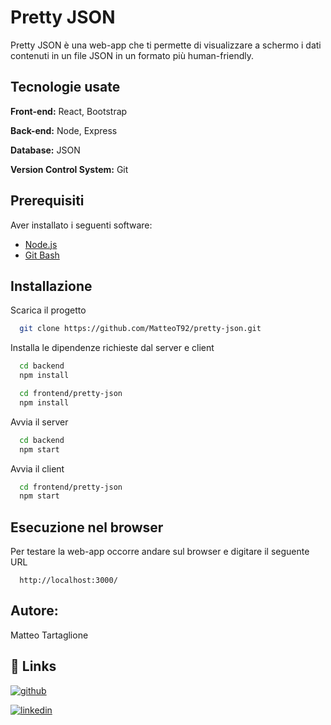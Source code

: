 # Pretty JSON

Pretty JSON è una web-app che ti permette di visualizzare a schermo i dati contenuti in un file JSON in un formato più human-friendly.

## Tecnologie usate

**Front-end:** React, Bootstrap

**Back-end:** Node, Express

**Database:** JSON

**Version Control System:** Git

## Prerequisiti

Aver installato i seguenti software:

- [Node.js](https://nodejs.org/it/download)
- [Git Bash](https://git-scm.com/)


## Installazione

Scarica il progetto

```bash
  git clone https://github.com/MatteoT92/pretty-json.git
```

Installa le dipendenze richieste dal server e client

```bash
  cd backend
  npm install
```

```bash
  cd frontend/pretty-json
  npm install
```

Avvia il server

```bash
  cd backend
  npm start
```

Avvia il client

```bash
  cd frontend/pretty-json
  npm start
```

## Esecuzione nel browser

Per testare la web-app occorre andare sul browser e digitare il seguente URL

```http
  http://localhost:3000/
```

## Autore:
Matteo Tartaglione
## 🔗 Links
[![github](https://img.shields.io/github/followers/MatteoT92?style=for-the-badge&logo=github&logoColor=white)](https://github.com/MatteoT92)

[![linkedin](https://img.shields.io/badge/linkedin-0A66C2?style=for-the-badge&logo=linkedin&logoColor=white)](https://www.linkedin.com/in/matteotartaglione/)